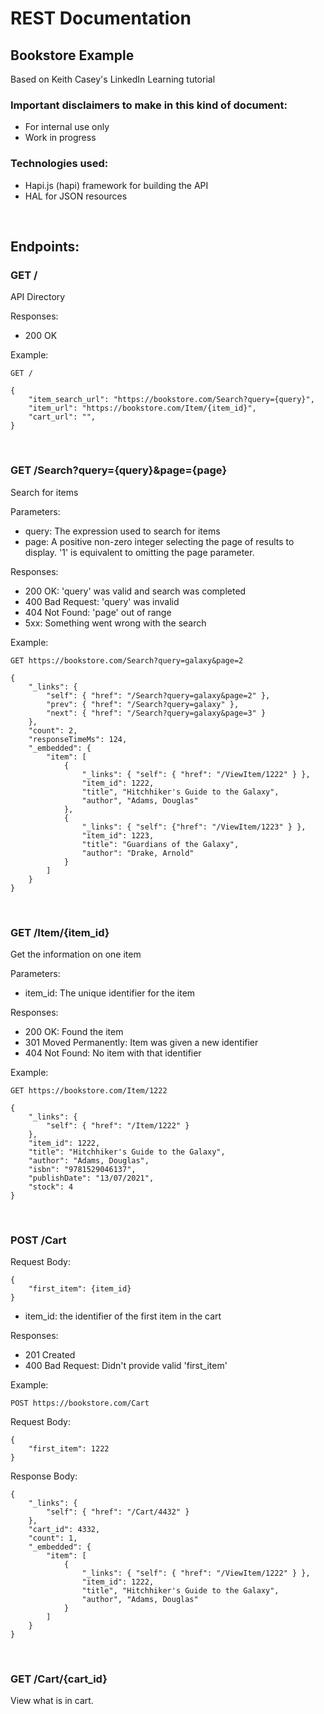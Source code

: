 # REST Documentation

## Bookstore Example
Based on Keith Casey's LinkedIn Learning tutorial
### Important disclaimers to make in this kind of document:
 - For internal use only
 - Work in progress

### Technologies used:
 - Hapi.js (hapi) framework for building the API
 - HAL for JSON resources

<br/>

## Endpoints:

### **GET /**
API Directory

Responses:
 - 200 OK

Example:

``GET /``
```
{
    "item_search_url": "https://bookstore.com/Search?query={query}",
    "item_url": "https://bookstore.com/Item/{item_id}",
    "cart_url": "",
}
```

<br/>

### **GET /Search?query={query}&page={page}**
Search for items

Parameters:
 - query: The expression used to search for items
 - page: A positive non-zero integer selecting the page of results to display. '1' is equivalent to omitting the page parameter.

Responses:
 - 200 OK: 'query' was valid and search was completed
 - 400 Bad Request: 'query' was invalid
 - 404 Not Found: 'page' out of range
 - 5xx: Something went wrong with the search

Example:

``GET https://bookstore.com/Search?query=galaxy&page=2``
```
{
    "_links": {
        "self": { "href": "/Search?query=galaxy&page=2" },
        "prev": { "href": "/Search?query=galaxy" },
        "next": { "href": "/Search?query=galaxy&page=3" }
    },
    "count": 2,
    "responseTimeMs": 124,
    "_embedded": {
        "item": [
            {
                "_links": { "self": { "href": "/ViewItem/1222" } },
                "item_id": 1222,
                "title", "Hitchhiker's Guide to the Galaxy",
                "author", "Adams, Douglas"
            },
            {
                "_links": { "self": {"href": "/ViewItem/1223" } },
                "item_id": 1223,
                "title": "Guardians of the Galaxy",
                "author": "Drake, Arnold"
            }
        ]
    }
}
```

<br/>

### **GET /Item/{item_id}**
Get the information on one item

Parameters:
 - item_id: The unique identifier for the item

Responses:
 - 200 OK: Found the item
 - 301 Moved Permanently: Item was given a new identifier
 - 404 Not Found: No item with that identifier

Example:

``GET https://bookstore.com/Item/1222``
```
{
    "_links": {
        "self": { "href": "/Item/1222" }
    },
    "item_id": 1222,
    "title": "Hitchhiker's Guide to the Galaxy",
    "author": "Adams, Douglas",
    "isbn": "9781529046137",
    "publishDate": "13/07/2021",
    "stock": 4
}
```

<br/>

### **POST /Cart**

Request Body:
```
{
    "first_item": {item_id}
}
```
- item_id: the identifier of the first item in the cart

Responses:
 - 201 Created
 - 400 Bad Request: Didn't provide valid 'first_item'

Example:

``POST https://bookstore.com/Cart``

Request Body:
```
{
    "first_item": 1222
}
```
Response Body:
```
{
    "_links": {
        "self": { "href": "/Cart/4432" }
    },
    "cart_id": 4332,
    "count": 1,
    "_embedded": {
        "item": [
            {
                "_links": { "self": { "href": "/ViewItem/1222" } },
                "item_id": 1222,
                "title", "Hitchhiker's Guide to the Galaxy",
                "author", "Adams, Douglas"
            }
        ]
    }
}
```

<br/>

### **GET /Cart/{cart_id}**
View what is in cart.


